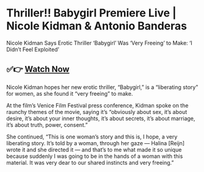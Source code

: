 # Thriller!! Babygirl Premiere Live | Nicole Kidman & Antonio Banderas


Nicole Kidman Says Erotic Thriller ‘Babygirl’ Was ‘Very Freeing’ to Make: ‘I Didn’t Feel Exploited’

## ✅👉 [Watch Now](ttps://parade.today/noticias/thriller-babygirl-premiere-live-nicole-kidman-antonio-banderas/)

Nicole Kidman hopes her new erotic thriller, “Babygirl,” is a “liberating story” for women, as she found it “very freeing” to make.

At the film’s Venice Film Festival press conference, Kidman spoke on the raunchy themes of the movie, saying it’s “obviously about sex, it’s about desire, it’s about your inner thoughts, it’s about secrets, it’s about marriage, it’s about truth, power, consent.”

She continued, “This is one woman’s story and this is, I hope, a very liberating story. It’s told by a woman, through her gaze — Halina [Reijn] wrote it and she directed it — and that’s to me what made it so unique because suddenly I was going to be in the hands of a woman with this material. It was very dear to our shared instincts and very freeing.”

